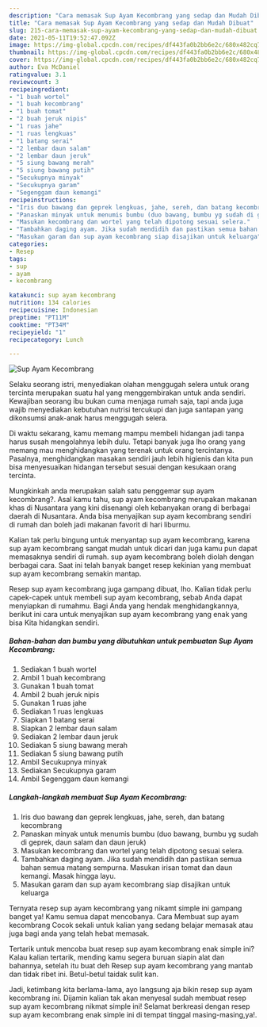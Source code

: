 ```yaml
---
description: "Cara memasak Sup Ayam Kecombrang yang sedap dan Mudah Dibuat"
title: "Cara memasak Sup Ayam Kecombrang yang sedap dan Mudah Dibuat"
slug: 215-cara-memasak-sup-ayam-kecombrang-yang-sedap-dan-mudah-dibuat
date: 2021-05-11T19:52:47.092Z
image: https://img-global.cpcdn.com/recipes/df443fa0b2bb6e2c/680x482cq70/sup-ayam-kecombrang-foto-resep-utama.jpg
thumbnail: https://img-global.cpcdn.com/recipes/df443fa0b2bb6e2c/680x482cq70/sup-ayam-kecombrang-foto-resep-utama.jpg
cover: https://img-global.cpcdn.com/recipes/df443fa0b2bb6e2c/680x482cq70/sup-ayam-kecombrang-foto-resep-utama.jpg
author: Eva McDaniel
ratingvalue: 3.1
reviewcount: 3
recipeingredient:
- "1 buah wortel"
- "1 buah kecombrang"
- "1 buah tomat"
- "2 buah jeruk nipis"
- "1 ruas jahe"
- "1 ruas lengkuas"
- "1 batang serai"
- "2 lembar daun salam"
- "2 lembar daun jeruk"
- "5 siung bawang merah"
- "5 siung bawang putih"
- "Secukupnya minyak"
- "Secukupnya garam"
- "Segenggam daun kemangi"
recipeinstructions:
- "Iris duo bawang dan geprek lengkuas, jahe, sereh, dan batang kecombrang"
- "Panaskan minyak untuk menumis bumbu (duo bawang, bumbu yg sudah di geprek, daun salam dan daun jeruk)"
- "Masukan kecombrang dan wortel yang telah dipotong sesuai selera."
- "Tambahkan daging ayam. Jika sudah mendidih dan pastikan semua bahan semua matang sempurna. Masukan irisan tomat dan daun kemangi. Masak hingga layu."
- "Masukan garam dan sup ayam kecombrang siap disajikan untuk keluarga"
categories:
- Resep
tags:
- sup
- ayam
- kecombrang

katakunci: sup ayam kecombrang 
nutrition: 134 calories
recipecuisine: Indonesian
preptime: "PT11M"
cooktime: "PT34M"
recipeyield: "1"
recipecategory: Lunch

---
```



![Sup Ayam Kecombrang](https://img-global.cpcdn.com/recipes/df443fa0b2bb6e2c/680x482cq70/sup-ayam-kecombrang-foto-resep-utama.jpg)

Selaku seorang istri, menyediakan olahan menggugah selera untuk orang tercinta merupakan suatu hal yang menggembirakan untuk anda sendiri. Kewajiban seorang ibu bukan cuma menjaga rumah saja, tapi anda juga wajib menyediakan kebutuhan nutrisi tercukupi dan juga santapan yang dikonsumsi anak-anak harus menggugah selera.

Di waktu  sekarang, kamu memang mampu membeli hidangan jadi tanpa harus susah mengolahnya lebih dulu. Tetapi banyak juga lho orang yang memang mau menghidangkan yang terenak untuk orang tercintanya. Pasalnya, menghidangkan masakan sendiri jauh lebih higienis dan kita pun bisa menyesuaikan hidangan tersebut sesuai dengan kesukaan orang tercinta. 



Mungkinkah anda merupakan salah satu penggemar sup ayam kecombrang?. Asal kamu tahu, sup ayam kecombrang merupakan makanan khas di Nusantara yang kini disenangi oleh kebanyakan orang di berbagai daerah di Nusantara. Anda bisa menyajikan sup ayam kecombrang sendiri di rumah dan boleh jadi makanan favorit di hari liburmu.

Kalian tak perlu bingung untuk menyantap sup ayam kecombrang, karena sup ayam kecombrang sangat mudah untuk dicari dan juga kamu pun dapat memasaknya sendiri di rumah. sup ayam kecombrang boleh diolah dengan berbagai cara. Saat ini telah banyak banget resep kekinian yang membuat sup ayam kecombrang semakin mantap.

Resep sup ayam kecombrang juga gampang dibuat, lho. Kalian tidak perlu capek-capek untuk membeli sup ayam kecombrang, sebab Anda dapat menyiapkan di rumahmu. Bagi Anda yang hendak menghidangkannya, berikut ini cara untuk menyajikan sup ayam kecombrang yang enak yang bisa Kita hidangkan sendiri.

<!--inarticleads1-->

##### Bahan-bahan dan bumbu yang dibutuhkan untuk pembuatan Sup Ayam Kecombrang:

1. Sediakan 1 buah wortel
1. Ambil 1 buah kecombrang
1. Gunakan 1 buah tomat
1. Ambil 2 buah jeruk nipis
1. Gunakan 1 ruas jahe
1. Sediakan 1 ruas lengkuas
1. Siapkan 1 batang serai
1. Siapkan 2 lembar daun salam
1. Sediakan 2 lembar daun jeruk
1. Sediakan 5 siung bawang merah
1. Sediakan 5 siung bawang putih
1. Ambil Secukupnya minyak
1. Sediakan Secukupnya garam
1. Ambil Segenggam daun kemangi




<!--inarticleads2-->

##### Langkah-langkah membuat Sup Ayam Kecombrang:

1. Iris duo bawang dan geprek lengkuas, jahe, sereh, dan batang kecombrang
1. Panaskan minyak untuk menumis bumbu (duo bawang, bumbu yg sudah di geprek, daun salam dan daun jeruk)
1. Masukan kecombrang dan wortel yang telah dipotong sesuai selera.
1. Tambahkan daging ayam. Jika sudah mendidih dan pastikan semua bahan semua matang sempurna. Masukan irisan tomat dan daun kemangi. Masak hingga layu.
1. Masukan garam dan sup ayam kecombrang siap disajikan untuk keluarga




Ternyata resep sup ayam kecombrang yang nikamt simple ini gampang banget ya! Kamu semua dapat mencobanya. Cara Membuat sup ayam kecombrang Cocok sekali untuk kalian yang sedang belajar memasak atau juga bagi anda yang telah hebat memasak.

Tertarik untuk mencoba buat resep sup ayam kecombrang enak simple ini? Kalau kalian tertarik, mending kamu segera buruan siapin alat dan bahannya, setelah itu buat deh Resep sup ayam kecombrang yang mantab dan tidak ribet ini. Betul-betul taidak sulit kan. 

Jadi, ketimbang kita berlama-lama, ayo langsung aja bikin resep sup ayam kecombrang ini. Dijamin kalian tak akan menyesal sudah membuat resep sup ayam kecombrang nikmat simple ini! Selamat berkreasi dengan resep sup ayam kecombrang enak simple ini di tempat tinggal masing-masing,ya!.

